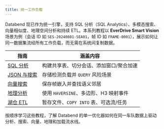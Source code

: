 ```yaml
---
title: 统一工作负载
---
```


Databend 现已作为统一引擎，支持 SQL 分析（SQL Analytics）、多模态搜索、向量相似度、地理空间分析和持续 ETL。本系列教程以 **EverDrive Smart Vision** 场景为例（会话 ID 如 `SES-20240801-SEA01`，帧 ID 如 `FRAME-0001`），展示如何让同一数据集流经所有工作负载，而无需在系统间复制数据。

| 指南 | 涵盖内容 |
|-------|----------------|
| [SQL 分析](./00-sql-analytics.md) | 构建共享表、切分会话、添加窗口/聚合加速 |
| [JSON 与搜索](./01-json-search.md) | 存储检测负载并 `QUERY` 风险场景 |
| [向量搜索](./02-vector-db.md) | 保存帧嵌入并查找语义邻居 |
| [地理分析](./03-geo-analytics.md) | 使用 `HAVERSINE`、多边形、H3 映射事件 |
| [湖仓 ETL](./04-lakehouse-etl.md) | 暂存文件、`COPY INTO` 表、可选流/任务 |

按顺序学习这些教程，了解 Databend 的单一优化器如何在同一车队数据上驱动分析、搜索、向量、地理和加载流水线。